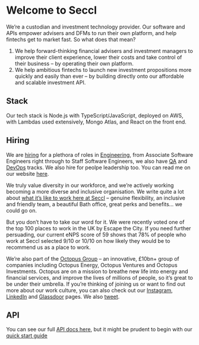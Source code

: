 # Welcome to Seccl

We’re a custodian and investment technology provider. Our software and APIs empower advisers and DFMs to run their own platform, and help fintechs get to market fast. So what does that mean?

1. We help forward-thinking financial advisers and investment managers to improve their client experience, lower their costs and take control of their business – by operating their own platform.
2. We help ambitious fintechs to launch new investment propositions more quickly and easily than ever – by building directly onto our affordable and scalable investment API.
          
## Stack

Our tech stack is Node.js with TypeScript/JavaScript, deployed on AWS, with Lambdas used extensively, Mongo Atlas, and React on the front end.

## Hiring

We are [hiring](https://seccl.tech/careers/) for a plethora of roles in [Engineering](https://seccl.tech/careers/#career-roles), from Associate Software Engineers right through to Staff Software Engineers, we also have [QA](https://seccl.tech/careers/#career-roles) and [DevOps](https://seccl.tech/careers/#career-roles) tracks. We also hire for peolpe leadership too. You can read me on our website [here](https://seccl.tech/careers/). 

We truly value diversity in our workforce, and we’re actively working becoming a more diverse and inclusive organisation. We write quite a lot about [what it’s like to work here at Seccl](https://seccl.tech/blog/be-you-the-world-will-adjust/) – genuine flexibility, an inclusive and friendly team, a beautiful Bath office, great perks and benefits… we could go on.

But you don’t have to take our word for it. We were recently voted one of the top 100 places to work in the UK by Escape the City. If you need further persuading, our current eNPS score of 59 shows that 78% of people who work at Seccl selected 9/10 or 10/10 on how likely they would be to recommend us as a place to work.

We’re also part of the [Octopus Group](https://octopusgroup.com/) – an innovative, £10bn+ group of companies including Octopus Energy, Octopus Ventures and Octopus Investments. Octopus are on a mission to breathe new life into energy and financial services, and improve the lives of millions of people, so it’s great to be under their umbrella. If you’re thinking of joining us or want to find out more about our work culture, you can also check out our [Instagram](https://www.instagram.com/seccltech/), [LinkedIn](https://www.linkedin.com/company/11050304/admin/) and [Glassdoor](https://www.glassdoor.co.uk/Reviews/Seccl-Reviews-E3185313.htm) pages. We also [tweet](https://twitter.com/SecclTech).

## API

You can see our full [API docs here](https://documenter.getpostman.com/view/9710133/SWE55y81#0c64dc25-f49c-4efe-ab0d-8f47da233723), but it might be prudent to begin with our [quick start guide](https://documenter.getpostman.com/view/9710133/TVK5c1dP)
